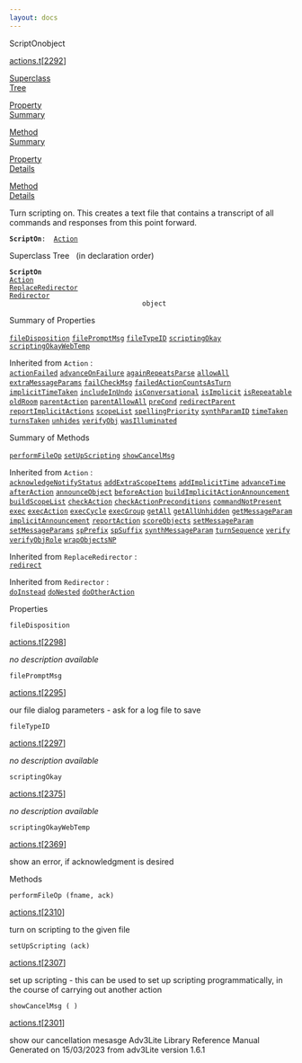 ```yaml
---
layout: docs
---
```

<span class="title">ScriptOn</span><span class="type">object</span>

[actions.t](../file/actions.t.html)\[[2292](../source/actions.t.html#2292)\]

[Superclass  
Tree](#_SuperClassTree_)

[Property  
Summary](#_PropSummary_)

[Method  
Summary](#_MethodSummary_)

[Property  
Details](#_Properties_)

[Method  
Details](#_Methods_)



Turn scripting on. This creates a text file that contains a transcript
of all commands and responses from this point forward.

**`ScriptOn`**` :   `[`Action`](../object/Action.html)



<span id="_SuperClassTree_"></span>



<span class="hdln">Superclass Tree</span>   (in declaration order)



**`ScriptOn`**  
[`Action`](../object/Action.html)  
[`ReplaceRedirector`](../object/ReplaceRedirector.html)  
[`Redirector`](../object/Redirector.html)  
`                                 object`  
<span id="_PropSummary_"></span>



<span class="hdln">Summary of Properties</span>  



[`fileDisposition`](#fileDisposition) [`filePromptMsg`](#filePromptMsg) [`fileTypeID`](#fileTypeID) [`scriptingOkay`](#scriptingOkay) [`scriptingOkayWebTemp`](#scriptingOkayWebTemp)

Inherited from `Action` :  
[`actionFailed`](../object/Action.html#actionFailed) [`advanceOnFailure`](../object/Action.html#advanceOnFailure) [`againRepeatsParse`](../object/Action.html#againRepeatsParse) [`allowAll`](../object/Action.html#allowAll) [`extraMessageParams`](../object/Action.html#extraMessageParams) [`failCheckMsg`](../object/Action.html#failCheckMsg) [`failedActionCountsAsTurn`](../object/Action.html#failedActionCountsAsTurn) [`implicitTimeTaken`](../object/Action.html#implicitTimeTaken) [`includeInUndo`](../object/Action.html#includeInUndo) [`isConversational`](../object/Action.html#isConversational) [`isImplicit`](../object/Action.html#isImplicit) [`isRepeatable`](../object/Action.html#isRepeatable) [`oldRoom`](../object/Action.html#oldRoom) [`parentAction`](../object/Action.html#parentAction) [`parentAllowAll`](../object/Action.html#parentAllowAll) [`preCond`](../object/Action.html#preCond) [`redirectParent`](../object/Action.html#redirectParent) [`reportImplicitActions`](../object/Action.html#reportImplicitActions) [`scopeList`](../object/Action.html#scopeList) [`spellingPriority`](../object/Action.html#spellingPriority) [`synthParamID`](../object/Action.html#synthParamID) [`timeTaken`](../object/Action.html#timeTaken) [`turnsTaken`](../object/Action.html#turnsTaken) [`unhides`](../object/Action.html#unhides) [`verifyObj`](../object/Action.html#verifyObj) [`wasIlluminated`](../object/Action.html#wasIlluminated)
<span id="_MethodSummary_"></span>



<span class="hdln">Summary of Methods</span>  



[`performFileOp`](#performFileOp) [`setUpScripting`](#setUpScripting) [`showCancelMsg`](#showCancelMsg)

Inherited from `Action` :  
[`acknowledgeNotifyStatus`](../object/Action.html#acknowledgeNotifyStatus) [`addExtraScopeItems`](../object/Action.html#addExtraScopeItems) [`addImplicitTime`](../object/Action.html#addImplicitTime) [`advanceTime`](../object/Action.html#advanceTime) [`afterAction`](../object/Action.html#afterAction) [`announceObject`](../object/Action.html#announceObject) [`beforeAction`](../object/Action.html#beforeAction) [`buildImplicitActionAnnouncement`](../object/Action.html#buildImplicitActionAnnouncement) [`buildScopeList`](../object/Action.html#buildScopeList) [`checkAction`](../object/Action.html#checkAction) [`checkActionPreconditions`](../object/Action.html#checkActionPreconditions) [`commandNotPresent`](../object/Action.html#commandNotPresent) [`exec`](../object/Action.html#exec) [`execAction`](../object/Action.html#execAction) [`execCycle`](../object/Action.html#execCycle) [`execGroup`](../object/Action.html#execGroup) [`getAll`](../object/Action.html#getAll) [`getAllUnhidden`](../object/Action.html#getAllUnhidden) [`getMessageParam`](../object/Action.html#getMessageParam) [`implicitAnnouncement`](../object/Action.html#implicitAnnouncement) [`reportAction`](../object/Action.html#reportAction) [`scoreObjects`](../object/Action.html#scoreObjects) [`setMessageParam`](../object/Action.html#setMessageParam) [`setMessageParams`](../object/Action.html#setMessageParams) [`spPrefix`](../object/Action.html#spPrefix) [`spSuffix`](../object/Action.html#spSuffix) [`synthMessageParam`](../object/Action.html#synthMessageParam) [`turnSequence`](../object/Action.html#turnSequence) [`verify`](../object/Action.html#verify) [`verifyObjRole`](../object/Action.html#verifyObjRole) [`wrapObjectsNP`](../object/Action.html#wrapObjectsNP)

Inherited from `ReplaceRedirector` :  
[`redirect`](../object/ReplaceRedirector.html#redirect)

Inherited from `Redirector` :  
[`doInstead`](../object/Redirector.html#doInstead) [`doNested`](../object/Redirector.html#doNested) [`doOtherAction`](../object/Redirector.html#doOtherAction)

<span id="_Properties_"></span>



<span class="hdln">Properties</span>  



<span id="fileDisposition"></span>

`fileDisposition`

[actions.t](../file/actions.t.html)\[[2298](../source/actions.t.html#2298)\]



*no description available*



<span id="filePromptMsg"></span>

`filePromptMsg`

[actions.t](../file/actions.t.html)\[[2295](../source/actions.t.html#2295)\]



our file dialog parameters - ask for a log file to save



<span id="fileTypeID"></span>

`fileTypeID`

[actions.t](../file/actions.t.html)\[[2297](../source/actions.t.html#2297)\]



*no description available*



<span id="scriptingOkay"></span>

`scriptingOkay`

[actions.t](../file/actions.t.html)\[[2375](../source/actions.t.html#2375)\]



*no description available*



<span id="scriptingOkayWebTemp"></span>

`scriptingOkayWebTemp`

[actions.t](../file/actions.t.html)\[[2369](../source/actions.t.html#2369)\]



show an error, if acknowledgment is desired



<span id="_Methods_"></span>



<span class="hdln">Methods</span>  



<span id="performFileOp"></span>

`performFileOp (fname, ack)`

[actions.t](../file/actions.t.html)\[[2310](../source/actions.t.html#2310)\]



turn on scripting to the given file



<span id="setUpScripting"></span>

`setUpScripting (ack)`

[actions.t](../file/actions.t.html)\[[2307](../source/actions.t.html#2307)\]



set up scripting - this can be used to set up scripting
programmatically, in the course of carrying out another action



<span id="showCancelMsg"></span>

`showCancelMsg ( )`

[actions.t](../file/actions.t.html)\[[2301](../source/actions.t.html#2301)\]



show our cancellation mesasge
Adv3Lite Library Reference Manual  
Generated on 15/03/2023 from adv3Lite version 1.6.1


